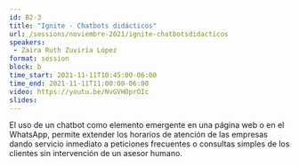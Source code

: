 ```yaml
---
id: B2-3
title: "Ignite - Chatbots didácticos"
url: /sessions/noviembre-2021/ignite-chatbotsdidacticos
speakers:
 - Zaira Ruth Zuviría López
format: session
block: b
time_start: 2021-11-11T10:45:00-06:00
time_end: 2021-11-11T11:00:00-06:00
video: https://youtu.be/NvGVHOprOIc
slides:
---
```


El uso de un chatbot como elemento emergente en una página web o en el WhatsApp, permite extender los horarios de atención de las empresas dando servicio inmediato a peticiones frecuentes o consultas simples de los clientes sin intervención de un asesor humano.